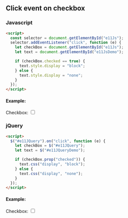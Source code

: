 ## Click event on checkbox

### Javascript

```html
<script>
  const selector = document.getElementById("e11Js");
  selector.addEventListener("click", function (e) {
    let checkBox = document.getElementById("e11Js");
    let text = document.getElementById("e11JsDemo");

    if (checkBox.checked == true) {
      text.style.display = "block";
    } else {
      text.style.display = "none";
    }
  });
</script>
```

#### Example:

<label for="e11Js">Checkbox:</label>
<input type="checkbox" id="e11Js">

<p id="e11JsDemo" style="display:none">Checkbox is CHECKED!</p>

### jQuery

```html
<script>
  $("#e11JQuery").on("click", function (e) {
    let checkBox = $("#e11JQuery");
    let text = $("#e11JQueryDemo");

    if (checkBox.prop("checked")) {
      text.css("display", "block");
    } else {
      text.css("display", "none");
    }
  });
</script>
```

#### Example:

<label for="e11JQuery">Checkbox:</label>
<input type="checkbox" id="e11JQuery">

<p id="e11JQueryDemo" style="display:none">Checkbox is CHECKED!</p>

